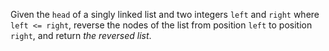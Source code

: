 Given the `head` of a singly linked list and two integers `left` and `right` where `left <= right`,
reverse the nodes of the list from position `left` to position `right`, and return *the reversed
list*.


